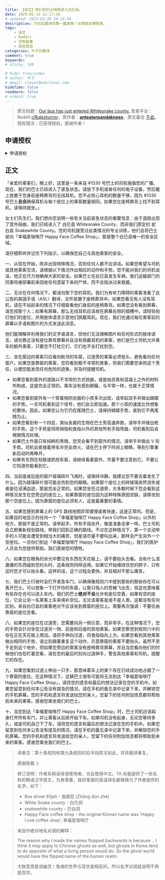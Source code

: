 ```yaml
---
title: 【译文】我们的巴士刚刚进入白巳县。
date: 2025-02-15 11:17:34
# updated: 2023-03-26 16:16:34
description: 为社区翻译的第一篇故事！也想放在博客里。
tags: 
    - 译文
    - Reddit
    - 恐怖故事
    - 规则怪谈
categories: 叶子的翻译
comment: true
keywords: 
# sticky: 100

# hide: true/index
# author: 叶子
# email: clover@mskclover.com
hideTime: false
readmore: false
# ermaid: true
---
```


> 原文标题：[Our bus has just entered Whitesnake county.](https://www.reddit.com/r/Ruleshorror/comments/1byduo1/our_bus_has_just_entered_whitesnake_county/)
> 发表平台：Reddit [r/Ruleshorror](https://www.reddit.com/r/Ruleshorror/)，原作者：[**anteaterpandaknees**](https://www.reddit.com/user/anteaterpandaknees/)，原文备份 [于此](https://archive.ph/cCgjT/)。
> 授权情况：已获得授权，感谢作者！

<!-- more -->

## 申请授权

<details close>
<summary>申请授权</summary>

**Misaka_Clover**，2025-02-15 07:20 AM：

> Hi anteaterpandaknees!
> 
> I just read your story on r/Ruleshorror: "Our bus has just entered Whitesnake county.", and it's absolutely amazing! May I have your permission to translate it into Chinese and post it on a Chinse forum much like reddit? Giving you full credit of course, and I will send you a link to the post. The translation would not be used to profit in any way, it is purely out of interest.
> 
> Please let me know if it works for you! Thank you :)

**anteaterpandaknees**，2025-02-19 11:33 AM：

<div class="info">

> Hey, that's fine. Would you like the Korean version instead?
> Because the original is  白巳 station
> 
> I'll just give you the original names here. I wrote it in Korean and posted it on tobelog before I translated and brought it to reddit.
> 
> Bus driver Elijah - 張盾悊(Zhāng dùn zhé)
> White Snake county - 白巳洞
> snakewhite county 巳白洞
> Happy Face coffee shop - the original Korean name was 'Happy Love coffee shop', so 幸福爱咖啡厅
> 
> The reason why I made the names flopped backwards is because .. I think it may apply to Chinese ghosts as well, but ghosts in Korea tend to do opposite of what a living person would do. So the ghost world would have the flipped name of the human realm.
> 
> I think that should be all! And I'm glad you enjoyed it!

</div>

**Misaka_Clover**，2025-02-19 01:16 PM：

> Hi! I’m so happy to hear from you!
> 
> I’m really sorry, but I don’t understand Korean—my languages are Chinese, English, and Spanish. I hope that’s okay! sry
> 
> That said, I can definitely understand the original names you provided. If it’s fine with you, I can replace the English names with the Chinese characters you’ve shared.
> 
> Thank you so much for explaining the name-flipping concept! As soon as you mentioned it, I instantly got it. I realized that there’s a similar idea in Chinese culture as well. I’d love to include your explanation at the end of the translation so that readers can better appreciate the thought and care you’ve put into the story :)
> 
> Once again, thank you for both your amazing work and your kind response!

**anteaterpandaknees**，2025-02-19 01:17 PM：

<div class="info">

> No problem! Enjoy!
> 
> It's fine. I speak Korean, Japanese, Chinese, English, and Spanish lol so I was just wondering since it's both hanzi based language perhaps it might be easier. But English version works just fine as well!
> 
> Yeah, I definitely geared this more towards Asian-style horror. I would appreciate if you would add that description. Thank you

</div>

**Misaka_Clover**，2025-02-19 01:20 PM：

> ❤️
> 
> Glad to receive your kindly reply!
> 
> Pls wait me a second, I will polish the translation and send u the forum's link

**anteaterpandaknees**，2025-02-19 01:22 PM：

<div class="info">

> No problem, take your time!

</div>

**Misaka_Clover**，2025-02-19 01:46 PM：

> Hello again!
> 
> I wanted to let you know that I’ve completed the translation and posted it on a Chinese forum. Here’s the link for you to check it out: [forum's link]
> 
> I’ve also included the explanation you provided about the name-flipping concept at the end of the translation, so readers can better understand the thoughtful details you’ve added to the story.
> 
> I really appreciate your support, and I hope you like how it turned out!
> 
> Thank you again for your amazing work :)

**anteaterpandaknees**，2025-02-19 01:53 PM：

<div class="info">

> Btw wonderful translation!!!
> 
> It is really smooth and readable. I'm so happy!

</div>

**Misaka_Clover**，2025-02-19 01:56 PM：

> Thank you so much for your kind words!
> 
> I’m truly honored that you liked the translation. It really means a lot to me.
> 
> Wishing you a wonderful day ahead!!!

**anteaterpandaknees**，2025-02-19 01:58 PM：

<div class="info">

> You as well!

</div>

</details>

## 正文

「亲爱的乘客们，晚上好，这里是一条来自 #1330 号巴士的司机張盾悊的广播。现在，我们的巴士已经进入了紧急状态。请放下手机或者任何的电子设备，然后戴上放置于您身前座椅靠背的无线耳机。您不必担心耳机的数量不够，因为 #1330 号巴士**总会**确保耳机与每个座位上的乘客数量相同。如果您在座椅靠背上找不到耳机，请保持就坐。」

女士们先生们，我们想向您说明一些有关当前紧急状态的重要信息：由于道路出现了意外扭曲，我们已经进入了 白巳县 Whitesnake County，而非我们原定的 蛇白县 Snakewhite County。您的司机接受过此类情况的专业训练，他们会将巴士驶向「幸福爱咖啡厅 Happy Face Coffee Shop」，那是整个白巳县唯一的安全区域。

请仔细聆听并记住下列指示，以确保您自己与其他乘客的安全。



一、从现在开始，除非出现特殊情况，否则任何人都不应讲话。如果您希望与司机或其他乘客交流，请根据以下情况作出相应的动作和手势。您不能对我们的司机说话，他正在尽力地确保大家的安全。如果巴士在白巳县发生车祸，我们运输部门的同事将被部署前来回收任何遗留下来的尸体，而不会指派过来救援。

二、无论在任何情况下，都请勿取下您的耳机。我们为有听力障碍的乘客准备了此公告的美国手语（ASL）翻译，文件放置于座椅靠背中。如果您看见有人没有耳机，请在不站起来的情况下仔细查看他们身前的座椅靠背。如果您没有看到屏幕，请忽视那个人；如果有屏幕，那么无线耳机应该放在屏幕右侧的插槽中。请轻轻拍打他们的座位，并用肢体语言示意他们佩戴耳机。现在，我们也通过每位乘客前的屏幕以手语和图片的方式发送此消息。

他们能理解并利用我们的文字或语言，但他们无法理解图片和任何形式的肢体语言。请勿靠近没有座位靠背屏幕并且没有佩戴耳机的乘客，他们是巴士司机允许乘车的额外乘客，只要您不打扰它们，它们也不会打扰到您。

三、坐在窗边的乘客只应看向毗邻的车窗，过道旁的乘客必须低头，避免看向任何窗户。如果您是靠窗的乘客，您将看到极不寻常的景象，但我们需要您承担这个责任，以便您能发现任何危险的迹象，并及时提醒司机。

- 如果您看到窗外的道路以不寻常的方式扭曲，或是由沥青和混凝土之外的材料所构成，这是完全正常的。乘车没有感到颠簸，与平常一样，也属于正常情况。
- 如果您看到窗外有一个穿着相同衣服的小孩多次出现，请举起双手并做出蝴蝶的手势。一旦司机看到这个信号，他们会立即加速。那个小孩的速度比你想象的要快，因此，如果您认为它仍在尾随巴士，请保持蝴蝶手势，直到它不再尾随为止。
- 如果您看到有一个四足、类似金属的生物在巴士旁高速奔跑，请举手并做出枪的手势。这个手势是将除拇指和食指以外的其他所有手指弯曲，司机看到后会根据情况处理。
- 如果巴士外面只有纯粹的黑暗，您完全看不到窗外的情况，请举手并做出 V 形手势。司机会紧接着停车并完全熄火，请在巴士停下时闭上眼睛，等到引擎重新启动时再睁开。
- 如果有东西在轻敲或抓挠车窗，请继续看着窗外，尽量不要注意到它。不要让它知道你能看到它。

四、当前座或后座的窗户玻璃碎片飞溅时，请保持冷静。我建议您不要去看发生了什么，因为玻璃碎片很可能会伤到您的眼睛。如果那个座位上的碎玻璃突然消失或者座位浸满血迹，那是完全正常的。如果您坐在过道旁，大多数时候下您会看到这种情况发生在您旁边的座位上。如果靠窗的座位因为这种特殊原因空缺，请移坐到那个空座位上。因为靠窗的座位必须有人，这是最重要的事情。

五、如果您感到屏幕上的 GPS 路线地图异常缓慢或者快速，这是正常的。但是，如果目的地显示的任何一个「幸福爱咖啡厅 Happy Face Coffee Shop」以外的地方，那就不是正常的。请举起手，所有手指张开，像是准备击掌一样。巴士司机会立即重新规划路线，带我们回到正确的路线。不过在这种情况下，第一个主动举手的人可能会遭受到相当大的痛苦，但是请尽量不要叫出来，那样会产生另外一个空座位。一旦你们到达「幸福爱咖啡厅 Happy Face Coffee Shop」，我们的医护人员会为您提供帮助。我们感谢您的牺牲。

六、如果您在眼角的余光中瞥见有东西在天花板上，请不要抬头去看。当有什么湿漉漉的东西碰到您的头时，这条规则同样适用。如果它开始缠绕住您的脖子，只有这时您才可以抬头看。这样的话，这个过程会更快，并且相对不那么痛苦。

七、我们巴士行驶时会打开紧急车门，以确保像规则六中提到那些的那些存在可以离开巴士。可以想象一下打开你的车窗，让那只恼人的苍蝇飞出去，但这也意味着有些存在也可以进入车内。我们的巴士**绝对不会**允许有座位空着，如果有空的座位，它会让另一名乘客上车来填补空位。无论该乘客是或不是人类，这都没有任何区别。来自白巳县的乘客绝对不应该坐到靠窗的座位上。需要再次强调：不要任由靠窗的座位空着。

八、如果您的座位在过道旁，您需要向另一侧示意，而非举手。在这种情况下，您的手势会针对坐在过道另一侧、前座和后座的其他乘客。如果您察觉到规则六中的存在正在天花板上爬动，请将手伸向过道，将食指指向上方。如果您看到其他乘客做出相同的手势，请立刻跟着重复这个动作，示意靠窗的乘客不要抬头。虽然不至于走到这个地步，但如果您旁边的乘客没有座椅靠背屏幕，并且当您看向他们的时候他们也在盯着您看，请在您的最后时刻向过道伸手，警告其他乘客和司机，提醒它的存在。

九、如果您看到过道上伸出一只手，那意味着车上的某个存在已经成功地占据了一个靠窗的座位。在这种情况下，这辆巴士很有可能将无法到达「幸福爱咖啡厅 Happy Face Coffee Shop」，请将您的遗言和最后的想法记录在您的手机中。如果您留意到任何本公告没有提及的情况，请在手机的备忘录中记录下来，并解锁您的手机屏幕。您的手机和遗言将发送给您的亲人，您留下的任何附加信息都将帮助到未来的乘客。感谢您乘坐我们的巴士。

十、当您到达「幸福爱咖啡厅 Happy Face Coffee Shop」时，巴士司机应该起身打开所有车门，并让乘客从后排开始下车。如果司机没有起身，无论您等待多久，或是司机自己下了车，请将您的遗言和最后的想法记录在您的手机中。如果您留意到任何本公告没有提及的情况，请在手机的备忘录中记录下来，并解锁您的手机屏幕。您的手机和遗言将发送给您的亲人，您留下的任何附加信息都将帮助到未来的乘客。感谢您乘坐我们的巴士。

> 译者注：第十条规则和第九条规则的后半段原文如此，并非翻译重复。
>
> 感谢观看 :)

> 修订说明：作者系韩语母语使用者，也会使用中文。TA 向我提供了一些名称的韩语汉字原文，为表尊重，我将里面的英语译名都替换为了作者提供的名字，如下：
> 
> - Bus driver Elijah - 張盾悊 (Zhāng dùn zhé)
> - White Snake county - 白巳洞
> - snakewhite county - 巳白洞
> - Happy Face coffee shop - the original Korean name was 'Happy Love coffee shop',  幸福爱咖啡厅

> 来自作者对地名对调的解释：
> 
> The reason why I made the names flopped backwards is because .. I think it may apply to Chinese ghosts as well, but ghosts in Korea tend to do opposite of what a living person would do. So the ghost world would have the flipped name of the human realm.
> 
> 大致意思是说幽灵 / 鬼魂的世界与现世是相反的，所以名字对调就说明不再是现世。




